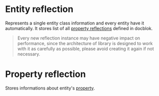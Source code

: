 # Entity reflection
Represents a single entity class information and every entity have it automatically. It stores list of all [property reflections](#property-reflection) defined in docblok.

> Every new reflection instance may have negative impact on performance, since the architecture of library is designed to work with it as carefully as possible, please avoid creating it again if not necessary.

# Property reflection
Stores informations about entity's [property](entity#property).
